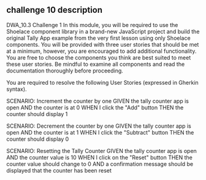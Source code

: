 ## challenge 10 description
DWA_10.3 Challenge 1
In this module, you will be required to use the Shoelace component library in a brand-new JavaScript project and build the original Tally App example from the very first lesson using only Shoelace components. You will be provided with three user stories that should be met at a minimum, however, you are encouraged to add additional functionality. You are free to choose the components you think are best suited to meet these user stories. Be mindful to examine all components and read the documentation thoroughly before proceeding.

 

You are required to resolve the following User Stories (expressed in Gherkin syntax).

 

SCENARIO: Increment the counter by one
GIVEN the tally counter app is open
AND the counter is at 0
WHEN I click the "Add" button
THEN the counter should display 1
 

SCENARIO: Decrement the counter by one
GIVEN the tally counter app is open
AND the counter is at 1
WHEN I click the "Subtract" button
THEN the counter should display 0
 

SCENARIO: Resetting the Tally Counter
GIVEN the tally counter app is open
AND the counter value is 10
WHEN I click on the "Reset" button
THEN the counter value should change to 0
AND a confirmation message should be displayed that the counter has been reset